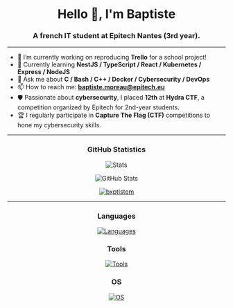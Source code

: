 <h1 align="center">Hello 👋, I'm Baptiste</h1>
<h3 align="center">A french IT student at Epitech Nantes (3rd year).</h3>

----

- 🔭 I’m currently working on reproducing **Trello** for a school project!
- 🧠 Currently learning **NestJS / TypeScript / React / Kubernetes / Express / NodeJS**
- 💬 Ask me about **C / Bash / C++ / Docker / Cybersecurity / DevOps**
- 📫 How to reach me: **baptiste.moreau@epitech.eu**
- 🛡️ Passionate about **cybersecurity**, I placed **12th** at **Hydra CTF**, a competition organized by Epitech for 2nd-year students.
- 🏆 I regularly participate in **Capture The Flag (CTF)** competitions to hone my cybersecurity skills.


----


<h3 align="center">GitHub Statistics</h3>

<p align="center">
  <img src="https://github-readme-stats.vercel.app/api?username=BxptisteM&show=reviews,discussions_started,discussions_answered,prs_merged,prs_merged_percentage&show_icons=true&theme=tokyonight" alt="Stats" />
</p>

<p align="center">
  <img src="https://github-readme-streak-stats.herokuapp.com/?user=BxptisteM&theme=tokyonight&hide_border=false" alt="GitHub Stats" />
</p>

<p align="center">
  <a href="https://github.com/ryo-ma/github-profile-trophy">
    <img src="https://github-profile-trophy.vercel.app/?username=bxptistem&theme=tokyonight" alt="bxptistem" />
  </a>
</p>


----
<h3 align="center">Languages</h3>

<p align="center">
  <a href="https://skillicons.dev">
    <img src="https://skillicons.dev/icons?i=bash,c,cpp,typescript,react,express,nest,js" alt="Languages" />
  </a>
</p>

<h3 align="center">Tools</h3>

<p align="center">
  <a href="https://skillicons.dev">
    <img src="https://skillicons.dev/icons?i=docker,jenkins,azure,powershell,postman,github,notion,postgres" alt="Tools" />
  </a>
</p>

<h3 align="center">OS</h3>

<p align="center">
  <a href="https://skillicons.dev">
    <img src="https://skillicons.dev/icons?i=kali,ubuntu,windows,linux" alt="OS" />
  </a>
</p>

